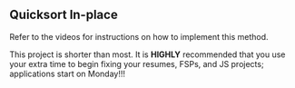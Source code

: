 ## Quicksort In-place

Refer to the videos for instructions on how to implement this method.

This project is shorter than most. It is **HIGHLY** recommended that you use your extra time to begin fixing your resumes, FSPs, and JS projects; applications start on Monday!!!
